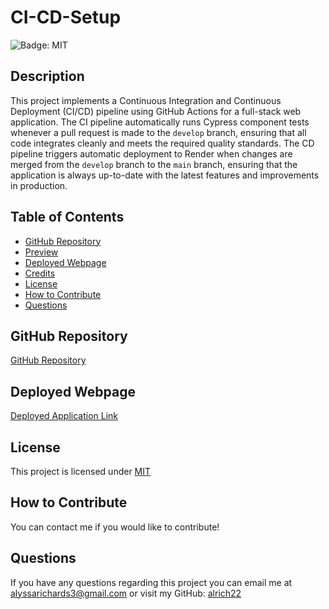 # CI-CD-Setup

![Badge: MIT](https://img.shields.io/badge/License-MIT-blue.svg)

## Description

This project implements a Continuous Integration and Continuous Deployment (CI/CD) pipeline using GitHub Actions for a full-stack web application. The CI pipeline automatically runs Cypress component tests whenever a pull request is made to the `develop` branch, ensuring that all code integrates cleanly and meets the required quality standards. The CD pipeline triggers automatic deployment to Render when changes are merged from the `develop` branch to the `main` branch, ensuring that the application is always up-to-date with the latest features and improvements in production.

## Table of Contents

- [GitHub Repository](#github-repository)
- [Preview](#preview)
- [Deployed Webpage](#deployed-webpage)
- [Credits](#credits)
- [License](#license)
- [How to Contribute](#how-to-contribute)
- [Questions](#questions)

## GitHub Repository

[GitHub Repository](https://github.com/alrich22/CI-CD-Setup)


## Deployed Webpage

[Deployed Application Link](https://ci-cd-setup-z99z.onrender.com)


## License

This project is licensed under [MIT](https://opensource.org/licenses/MIT)

## How to Contribute

You can contact me if you would like to contribute!

## Questions

If you have any questions regarding this project you can email me at alyssarichards3@gmail.com or visit my GitHub: [alrich22](https://github.com/alrich22)
